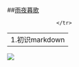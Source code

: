 ##<a href="https://github.com/stanedward1/new-people">雨夜暮歌</a>

<table>
				 	<tr>
				<td>1.初识markdown</td>
				
					</tr>
</table>

![](http://markdownpad.com/img/markdownpad2-weblogo.png)
